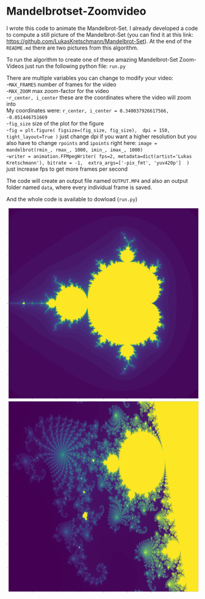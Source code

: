 # Mandelbrotset-Zoomvideo
I wrote this code to animate the Mandelbrot-Set. I already developed a code to compute a still picture of the Mandelbrot-Set (you can find it at this link: https://github.com/LukasKretschmann/Mandelbrot-Set). At the end of the ```README.md``` there are two pictures from this algorithm. 

To run the algorithm to create one of these amazing Mandelbrot-Set Zoom-Videos just run the following python file: ```run.py```

There are multiple variables you can change to modify your video:  
-```MAX_FRAMES``` number of frames for the video  
-```MAX_ZOOM``` max zoom-factor for the video  
-```r_center, i_center``` these are the coordinates where the video will zoom into  
  My coordinates were: ```r_center, i_center = 0.340037926617566, -0.051446751669```  
-```fig_size``` size of the plot for the figure  
-```fig = plt.figure(
        figsize=(fig_size, fig_size), 
        dpi = 150,
        tight_layout=True
    )``` just change dpi if you want a higher resolution but you also have to change ```rpoints``` and ```ipoints``` right here: ```image = mandelbrot(rmin_, rmax_, 1000, imin_, imax_, 1000)```     
    -```writer = animation.FFMpegWriter(
        fps=2,
        metadata=dict(artist='Lukas Kretschmann'),
        bitrate = -1, 
        extra_args=['-pix_fmt', 'yuv420p'] 
    )``` just increase fps to get more frames per second     
    
The code will create an output file named ```OUTPUT.MP4``` and also an output folder named ```data```, where every individual frame is saved.  
    
    
And the whole code is available to dowload (```run.py```)




![Screenshot](mandel2.png)
![Screenshot](mandel1.png)


